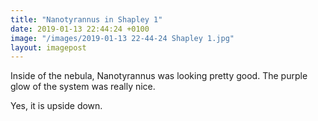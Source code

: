 ```yaml
---
title: "Nanotyrannus in Shapley 1"
date: 2019-01-13 22:44:24 +0100
image: "/images/2019-01-13 22-44-24 Shapley 1.jpg"
layout: imagepost
---
```


Inside of the nebula, Nanotyrannus was looking pretty good. The purple glow of the system was really nice.

Yes, it is upside down.